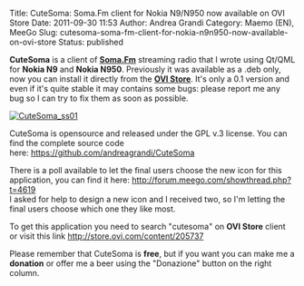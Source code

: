Title: CuteSoma: Soma.Fm client for Nokia N9/N950 now available on OVI Store
Date: 2011-09-30 11:53
Author: Andrea Grandi
Category: Maemo (EN), MeeGo
Slug: cutesoma-soma-fm-client-for-nokia-n9n950-now-available-on-ovi-store
Status: published

**CuteSoma** is a client of **[Soma.Fm](http://somafm.com/)** streaming
radio that I wrote using Qt/QML for **Nokia N9** and **Nokia N950**.
Previously it was available as a .deb only, now you can install it
directly from the **[OVI Store](http://store.ovi.com/content/205737)**.
It's only a 0.1 version and even if it's quite stable it may contains
some bugs: please report me any bug so I can try to fix them as soon as
possible.

[![]({static}/images/2011/09/CuteSoma_ss01-168x300.png "CuteSoma_ss01")]()

CuteSoma is opensource and released under the GPL v.3 license. You can find the
complete source code here: <https://github.com/andreagrandi/CuteSoma>

There is a poll available to let the final users choose the new icon for this application, you can find it here: [http://forum.meego.com/showthread.php?t=4619  
](http://forum.meego.com/showthread.php?t=4619) 
I asked for help to design a new icon and I received two, so I'm letting the final users choose which one they like most.

To get this application you need to search "cutesoma" on **OVI Store** client or visit this link <http://store.ovi.com/content/205737>

Please remember that CuteSoma is **free**, but if you want you can make me a **donation** or offer me a beer using the "Donazione" button on the right column.
